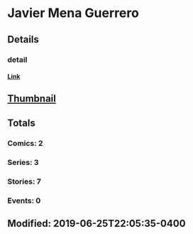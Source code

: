 # Javier Mena Guerrero 
## Details
### detail
#### [Link](http://marvel.com/comics/creators/13116/javier_mena_guerrero?utm_campaign=apiRef&utm_source=225578a89fc76f3d20fbffda5d17a88d)
## [Thumbnail](http://i.annihil.us/u/prod/marvel/i/mg/b/40/image_not_available.jpg)
## Totals
### Comics: 2
### Series: 3
### Stories: 7
### Events: 0
## Modified: 2019-06-25T22:05:35-0400